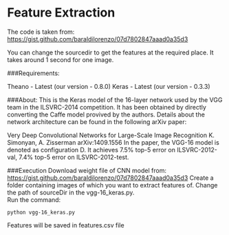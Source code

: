 Feature Extraction
==========
The code is taken from: https://gist.github.com/baraldilorenzo/07d7802847aaad0a35d3

You can change the sourcedir to get the features at the required place. It takes around 1 second for one image.

###Requirements:

Theano - Latest (our version - 0.8.0)
Keras - Latest (our version - 0.3.3)

###About:
This is the Keras model of the 16-layer network used by the VGG team in the ILSVRC-2014 competition.
It has been obtained by directly converting the Caffe model provived by the authors.
Details about the network architecture can be found in the following arXiv paper:

Very Deep Convolutional Networks for Large-Scale Image Recognition
K. Simonyan, A. Zisserman
arXiv:1409.1556
In the paper, the VGG-16 model is denoted as configuration D. It achieves 7.5% top-5 error on ILSVRC-2012-val, 7.4% top-5 error on ILSVRC-2012-test.

###Execution
Download weight file of CNN model from: https://gist.github.com/baraldilorenzo/07d7802847aaad0a35d3
Create  a folder containing images of which you want to extract features of. Change the path of sourceDir in the vgg-16_keras.py.  
Run the command:
```
python vgg-16_keras.py
```
Features will be saved in features.csv file
